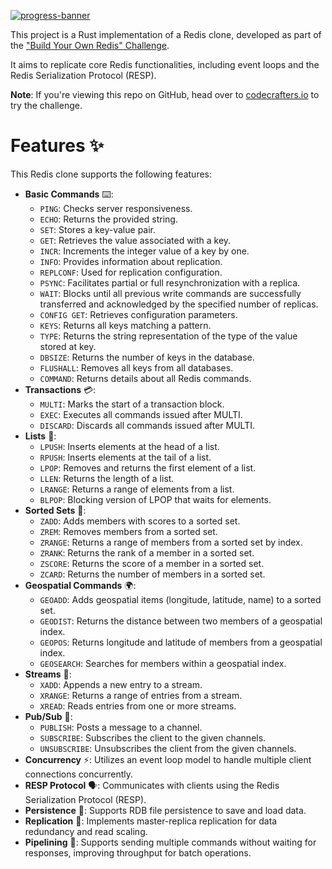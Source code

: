 [![progress-banner](https://backend.codecrafters.io/progress/redis/5c1a4d4c-40a0-4434-9ff4-610a670222bf)](https://app.codecrafters.io/users/codecrafters-bot?r=2qF)

This project is a Rust implementation of a Redis clone, developed as part of the ["Build Your Own Redis" Challenge](https://codecrafters.io/challenges/redis).

It aims to replicate core Redis functionalities, including event loops and the Redis Serialization Protocol (RESP).

**Note**: If you're viewing this repo on GitHub, head over to
[codecrafters.io](https://codecrafters.io) to try the challenge.

# Features ✨

This Redis clone supports the following features:
-   **Basic Commands** ⌨️:
    -   `PING`: Checks server responsiveness.
    -   `ECHO`: Returns the provided string.
    -   `SET`: Stores a key-value pair.
    -   `GET`: Retrieves the value associated with a key.
    -   `INCR`: Increments the integer value of a key by one.
    -   `INFO`: Provides information about replication.
    -   `REPLCONF`: Used for replication configuration.
    -   `PSYNC`: Facilitates partial or full resynchronization with a replica.
    -   `WAIT`: Blocks until all previous write commands are successfully transferred and acknowledged by the specified number of replicas.
    -   `CONFIG GET`: Retrieves configuration parameters.
    -   `KEYS`: Returns all keys matching a pattern.
    -   `TYPE`: Returns the string representation of the type of the value stored at key.
    -   `DBSIZE`: Returns the number of keys in the database.
    -   `FLUSHALL`: Removes all keys from all databases.
    -   `COMMAND`: Returns details about all Redis commands.
-   **Transactions** 💳:
    -   `MULTI`: Marks the start of a transaction block.
    -   `EXEC`: Executes all commands issued after MULTI.
    -   `DISCARD`: Discards all commands issued after MULTI.
-   **Lists** 📝:
    -   `LPUSH`: Inserts elements at the head of a list.
    -   `RPUSH`: Inserts elements at the tail of a list.
    -   `LPOP`: Removes and returns the first element of a list.
    -   `LLEN`: Returns the length of a list.
    -   `LRANGE`: Returns a range of elements from a list.
    -   `BLPOP`: Blocking version of LPOP that waits for elements.
-   **Sorted Sets** 🔢:
    -   `ZADD`: Adds members with scores to a sorted set.
    -   `ZREM`: Removes members from a sorted set.
    -   `ZRANGE`: Returns a range of members from a sorted set by index.
    -   `ZRANK`: Returns the rank of a member in a sorted set.
    -   `ZSCORE`: Returns the score of a member in a sorted set.
    -   `ZCARD`: Returns the number of members in a sorted set.
-   **Geospatial Commands** 🌍:
    -   `GEOADD`: Adds geospatial items (longitude, latitude, name) to a sorted set.
    -   `GEODIST`: Returns the distance between two members of a geospatial index.
    -   `GEOPOS`: Returns longitude and latitude of members from a geospatial index.
    -   `GEOSEARCH`: Searches for members within a geospatial index.
-   **Streams** 🌊:
    -   `XADD`: Appends a new entry to a stream.
    -   `XRANGE`: Returns a range of entries from a stream.
    -   `XREAD`: Reads entries from one or more streams.
-   **Pub/Sub** 📢:
    -   `PUBLISH`: Posts a message to a channel.
    -   `SUBSCRIBE`: Subscribes the client to the given channels.
    -   `UNSUBSCRIBE`: Unsubscribes the client from the given channels.
-   **Concurrency** ⚡: Utilizes an event loop model to handle multiple client connections concurrently.
-   **RESP Protocol** 🗣️: Communicates with clients using the Redis Serialization Protocol (RESP).
-   **Persistence** 💾: Supports RDB file persistence to save and load data.
-   **Replication** 🔄: Implements master-replica replication for data redundancy and read scaling.
-   **Pipelining** 🚀: Supports sending multiple commands without waiting for responses, improving throughput for batch operations.
